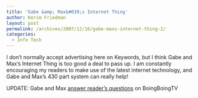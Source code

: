 ```yaml
---
title: 'Gabe &amp; Max&#039;s Internet Thing'
author: Kerim Friedman
layout: post
permalink: /archives/2007/12/16/gabe-maxs-internet-thing-2/
categories:
  - Info Tech
---
```

I don&#8217;t normally accept advertising here on Keywords, but I think Gabe and Max&#8217;s Internet Thing is too good a deal to pass up. I am constantly encouraging my readers to make use of the latest internet technology, and Gabe and Max&#8217;s 430 part system can really help!



UPDATE: Gabe and Max <a href="http://tv.boingboing.net/2007/12/07/gabe-and-max-answer.html" onclick="_gaq.push(['_trackEvent', 'outbound-article', 'http://tv.boingboing.net/2007/12/07/gabe-and-max-answer.html', 'answer reader&#8217;s questions']);" >answer reader&#8217;s questions</a> on BoingBoingTV

